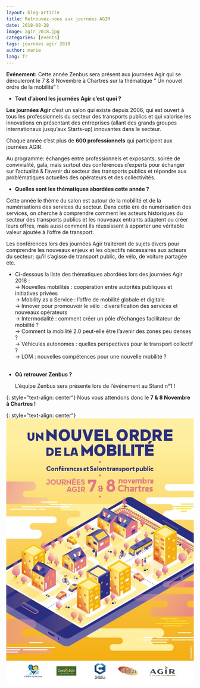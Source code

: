 ```yaml
---
layout: blog-article
title: Retrouvez-nous aux journées AGIR
date: 2018-08-28
image: agir_2018.jpg
categories: [events]
tags: journées agir 2018
author: marie
lang: fr
---
```

**Evénement:**  Cette année Zenbus sera présent aux journées Agir qui se dérouleront le 7 & 8 Novembre à Chartres  sur la thématique “ Un nouvel ordre de la mobilité”&nbsp;! 

+ **Tout d’abord les journées Agir c’est quoi&nbsp;?**

**Les journées Agir** c’est un salon qui existe depuis 2006, qui est ouvert à tous les professionnels du secteur des transports publics et qui valorise les innovations en présentant des entreprises (allant des grands groupes internationaux jusqu’aux Starts-up) innovantes dans le secteur. 

Chaque année c’est plus de **600 professionnels** qui participent aux journées AGIR. 

Au programme:  échanges entre professionnels et exposants, soirée de convivialité,  gala, mais surtout des conférences d’experts pour échanger sur l’actualité & l’avenir du secteur des transports publics et répondre aux problématiques actuelles des opérateurs et des collectivités. 

+ **Quelles sont les thématiques abordées cette année&nbsp;?**

Cette année le thème du salon est  autour de la mobilité et de la numérisations des services du secteur.  Dans cette ère de numérisation des services, on cherche à comprendre  comment les acteurs historiques du secteur des transports publics et  les nouveaux entrants adaptent ou créer leurs offres, mais aussi comment  ils réussissent à apporter  une véritable valeur ajoutée à l’offre de transport.

Les conférences lors des journées Agir traiteront  de sujets divers pour comprendre les nouveaux enjeux et les objectifs nécessaires aux acteurs du secteur; qu’il s’agisse de transport public, de vélo, de voiture partagée etc. 

+ Ci-dessous la liste des thématiques abordées lors des journées Agir 2018 :<br>
		&rarr; Nouvelles mobilités : coopération entre autorités publiques et initiatives privées <br>
		&rarr; Mobility as a Service : l’offre de mobilité globale et digitale<br>
		&rarr; Innover pour promouvoir le vélo : diversification des services et nouveaux opérateurs<br>
		&rarr; Intermodalité : comment créer un pôle d’échanges facilitateur de mobilité ?<br>
		&rarr; Comment la mobilité 2.0 peut-elle être l’avenir des zones peu denses ?<br>
		&rarr; Véhicules autonomes : quelles perspectives pour le transport collectif ?<br>
		&rarr; LOM : nouvelles compétences pour une nouvelle mobilité ? <br> <br>

+ **Où retrouver Zenbus&nbsp;?** <br>

	L’équipe Zenbus sera présente lors de l’événement au Stand n°1&nbsp;!

{: style="text-align: center"}
Nous vous attendons donc le **7 & 8 Novembre à Chartres&nbsp;!**

{: style="text-align: center"}
![Journées AGIR 2018](/assets/img/blog/agir_2018_2.jpg)